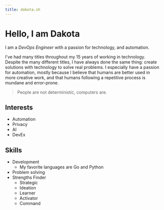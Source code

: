 ```yaml
---
title: dakota.sh
---
```


# Hello, I am Dakota
I am a _DevOps Engineer_ with a passion for technology, and automation.

I've had many titles throughout my 15 years of working in technology. Despite the many different titles, I have always done the same thing: create solutions with technology to solve real problems. I especially have a passion for automation, mostly because I believe that humans are better used in more creative work, and that humans following a repetitive process is mundane and error-prone.

> People are not deterministic, computers are.

## Interests
- Automation
- Privacy
- AI
- DevEx

## Skills
- Development
  - My favorite languages are Go and Python
- Problem solving
- Strengths Finder
  - Strategic
  - Ideation
  - Learner
  - Activator
  - Command
